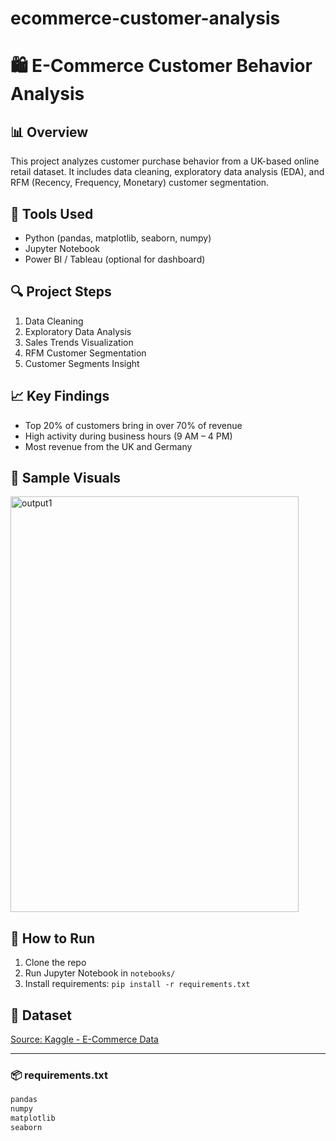 # ecommerce-customer-analysis
# 🛍️ E-Commerce Customer Behavior Analysis

## 📊 Overview
This project analyzes customer purchase behavior from a UK-based online retail dataset. It includes data cleaning, exploratory data analysis (EDA), and RFM (Recency, Frequency, Monetary) customer segmentation.

## 🔧 Tools Used
- Python (pandas, matplotlib, seaborn, numpy)
- Jupyter Notebook
- Power BI / Tableau (optional for dashboard)

## 🔍 Project Steps
1. Data Cleaning
2. Exploratory Data Analysis
3. Sales Trends Visualization
4. RFM Customer Segmentation
5. Customer Segments Insight

## 📈 Key Findings
- Top 20% of customers bring in over 70% of revenue
- High activity during business hours (9 AM – 4 PM)
- Most revenue from the UK and Germany


## 📸 Sample Visuals
<img width="461" height="665" alt="output1" src="https://github.com/user-attachments/assets/04385a19-4272-404d-9449-577b67ae4fdd" />


## 🚀 How to Run
1. Clone the repo
2. Run Jupyter Notebook in `notebooks/`
3. Install requirements: `pip install -r requirements.txt`

## 📁 Dataset
[Source: Kaggle - E-Commerce Data](https://www.kaggle.com/datasets/carrie1/ecommerce-data)

---

### 📦 requirements.txt

```txt
pandas
numpy
matplotlib
seaborn



